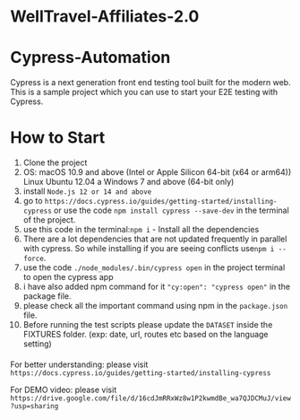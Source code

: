 # WellTravel-Affiliates-2.0
# Cypress-Automation
Cypress is a next generation front end testing tool built for the modern web. This is a sample project which you can use to start your E2E testing with Cypress.

# How to Start
1. Clone the project
2. OS: macOS 10.9 and above (Intel or Apple Silicon 64-bit (x64 or arm64))
   Linux Ubuntu 12.04 a
   Windows 7 and above (64-bit only)
3. install `Node.js 12 or 14 and above`
4. go to `https://docs.cypress.io/guides/getting-started/installing-cypress` or use the code `npm install cypress --save-dev` in the terminal of the project.
5. use this code in the terminal:`npm i` - Install all the dependencies 
6. There are a lot dependencies that are not updated frequently in parallel with cypress. So while installing if you are seeing conflicts use`npm i --force`.
7. use the code `./node_modules/.bin/cypress open` in the project terminal to open the cypress app
8. i have also added npm command for it `"cy:open": "cypress open"` in the package file.
9. please check all the important command using npm in the `package.json` file.
10. Before running the test scripts please update the `DATASET` inside the FIXTURES folder. (exp: date, url, routes etc based on the language setting)
####

For better understanding: please visit `https://docs.cypress.io/guides/getting-started/installing-cypress`

For DEMO video: please visit `https://drive.google.com/file/d/16cdJmRRxWz8w1P2kwmdBe_wa7QJDCMuJ/view?usp=sharing`